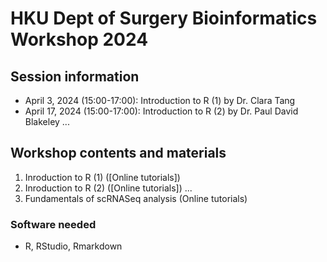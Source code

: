 # HKU Dept of Surgery Bioinformatics Workshop 2024

## Session information
+ April 3, 2024 (15:00-17:00): Introduction to R (1) by Dr. Clara Tang
+ April 17, 2024 (15:00-17:00): Introduction to R (2) by Dr. Paul David Blakeley
...
  
## Workshop contents and materials
1. Inroduction to R (1) ([Online tutorials])
2. Inroduction to R (2) ([Online tutorials])
... 
4. Fundamentals of scRNASeq analysis (Online tutorials)

### Software needed
- R, RStudio, Rmarkdown

